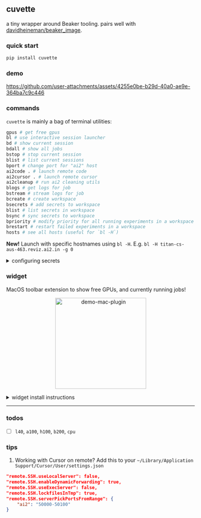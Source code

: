 ## cuvette

a tiny wrapper around Beaker tooling. pairs well with [davidheineman/beaker_image](https://github.com/davidheineman/beaker_image).

### quick start

```sh
pip install cuvette
```

### demo

https://github.com/user-attachments/assets/4255e0be-b29d-40a0-ae9e-364ba7c9c446

### commands

`cuvette` is mainly a bag of terminal utilities:

```sh
gpus # get free gpus
bl # use interactive session launcher
bd # show current session
bdall # show all jobs
bstop # stop current session
blist # list current sessions
bport # change port for "ai2" host
ai2code . # launch remote code
ai2cursor . # launch remote cursor
ai2cleanup # run ai2 cleaning utils
blogs # get logs for job
bstream # stream logs for job
bcreate # create workspace
bsecrets # add secrets to workspace
blist # list secrets in workspace
bsync # sync secrets to workspace
bpriority # modify priority for all running experiments in a workspace
brestart # restart failed experiments in a workspace
hosts # see all hosts (useful for `bl -H`)
```

**New!** Launch with specific hostnames using `bl -H`. E.g. `bl -H titan-cs-aus-463.reviz.ai2.in -g 0`

<details>
<summary>configuring secrets</summary>

```sh
# Make secrets files
touch secrets/.ssh/id_rsa # SSH private key (cat ~/.ssh/id_rsa)
touch secrets/.aws/credentials # AWS credentials (from 1password)
touch secrets/.aws/config # AWS config
touch secrets/.gcp/service-account.json # GCP service acct
touch secrets/.kaggle/kaggle.json # Kaggle acct

# Set secrets locally to add to Beaker
export HF_TOKEN=""
export OPENAI_API_KEY=""
export ANTHROPIC_API_KEY=""
export BEAKER_TOKEN=""
export WANDB_API_KEY=""
export COMET_API_KEY=""
export AWS_SECRET_ACCESS_KEY=""
export AWS_ACCESS_KEY_ID=""
export GOOGLE_API_KEY=""
export WEKA_ENDPOINT_URL=""
export R2_ENDPOINT_URL=""
export SLACK_WEBHOOK_URL=""

# Create your workspace
bcreate ai2/davidh

# Copy secrets to workspace
bsync ai2/davidh --all

# List secrets
blist ai2/davidh
```


</details>

### widget

MacOS toolbar extension to show free GPUs, and currently running jobs!

<p align="center">
<img width="243" alt="demo-mac-plugin" src="https://github.com/user-attachments/assets/d648a0bb-b787-45f8-b5ac-7542eeb4a654" />
</p>


<details>
<summary>widget install instructions</summary>

```sh
# install widget dependencies
pip install "cuvette[widget]"

# setup
brew install libffi
npm install -g pm2

# to test
bwidget

# to run (using a pm2 background process)
pm2 start bwidget --name "macos-widget" --interpreter python
pm2 save
pm2 startup
# pm2 list
# pm2 stop macos-widget
# pm2 restart macos-widget
```

</details>

<hr>

### todos

- [ ] `l40`, `a100`, `h100`, `b200`, `cpu`

### tips

1. Working with Cursor on remote? Add this to your `~/Library/Application Support/Cursor/User/settings.json`

```json
"remote.SSH.useLocalServer": false,
"remote.SSH.enableDynamicForwarding": true,
"remote.SSH.useExecServer": false,
"remote.SSH.lockfilesInTmp": true,
"remote.SSH.serverPickPortsFromRange": {
    "ai2": "50000-50100"
}
```